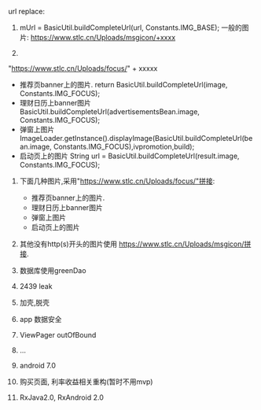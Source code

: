 url replace:

1. mUrl = BasicUtil.buildCompleteUrl(url, Constants.IMG_BASE);
一般的图片:
https://www.stlc.cn/Uploads/msgicon/+xxxx

1. 
"https://www.stlc.cn/Uploads/focus/" + xxxxx

- 推荐页banner上的图片.
    return BasicUtil.buildCompleteUrl(image, Constants.IMG_FOCUS);
- 理财日历上banner图片
    BasicUtil.buildCompleteUrl(advertisementsBean.image, Constants.IMG_FOCUS);
- 弹窗上图片
    ImageLoader.getInstance().displayImage(BasicUtil.buildCompleteUrl(bean.image, Constants.IMG_FOCUS),ivpromotion,build);
- 启动页上的图片
    String url = BasicUtil.buildCompleteUrl(result.image, Constants.IMG_FOCUS);




1. 下面几种图片,采用"https://www.stlc.cn/Uploads/focus/"拼接:

    - 推荐页banner上的图片.
    - 理财日历上banner图片
    - 弹窗上图片
    - 启动页上的图片

2. 其他没有http(s)开头的图片使用 https://www.stlc.cn/Uploads/msgicon/拼接.













1. 数据库使用greenDao
2. 2439 leak
3. 加壳,脱壳
4. app 数据安全


5. ViewPager outOfBound
6. ...


7. android 7.0
8. 购买页面, 利率收益相关重构(暂时不用mvp)
9. RxJava2.0, RxAndroid 2.0